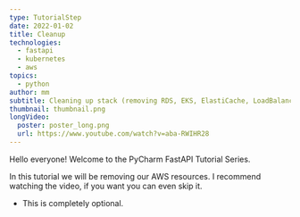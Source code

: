 ```yaml
---
type: TutorialStep
date: 2022-01-02
title: Cleanup
technologies:
  - fastapi
  - kubernetes
  - aws
topics:
  - python
author: mm
subtitle: Cleaning up stack (removing RDS, EKS, ElastiCache, LoadBalancer, Route53).
thumbnail: thumbnail.png
longVideo:
  poster: poster_long.png
  url: https://www.youtube.com/watch?v=aba-RWIHR28
---
```


Hello everyone! Welcome to the PyCharm FastAPI Tutorial Series.

In this tutorial we will be removing our AWS resources. I recommend watching the video, if you want you can even skip it.

* This is completely optional.


